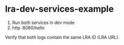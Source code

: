 # lra-dev-services-example

1. Run both services in dev mode
2. http :8080/hello

Verify that both logs contain the same LRA ID (LRA URL).

